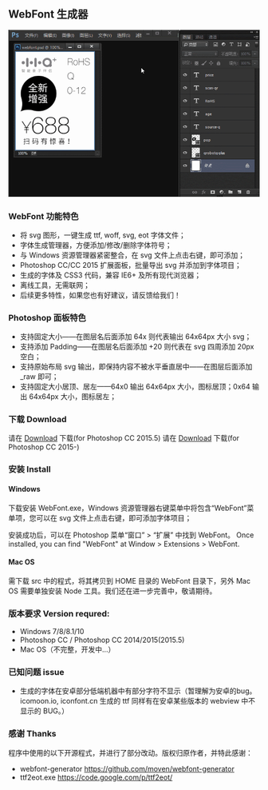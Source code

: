 ## WebFont 生成器

<img src="https://github.com/Linrstudio/WebFont/blob/master/video.gif?raw=true" />

### WebFont 功能特色

 * 将 svg 图形，一键生成 ttf, woff, svg, eot 字体文件；
 * 字体生成管理器，方便添加/修改/删除字体符号；
 * 与 Windows 资源管理器紧密整合，在 svg 文件上点击右键，即可添加；
 * Photoshop CC/CC 2015 扩展面板，批量导出 svg 并添加到字体项目；
 * 生成的字体及 CSS3 代码，兼容 IE6+ 及所有现代浏览器；
 * 离线工具，无需联网；
 * 后续更多特性，如果您也有好建议，请反馈给我们！

### Photoshop 面板特色

* 支持固定大小——在图层名后面添加 64x 则代表输出 64x64px 大小 svg；
* 支持添加 Padding——在图层名后面添加 +20 则代表在 svg 四周添加 20px 空白；
* 支持原始布局 svg 输出，即保持内容不被水平垂直居中——在图层后面添加 _raw 即可；
* 支持固定大小居顶、居左——64x0 输出 64x64px 大小，图标居顶；0x64 输出 64x64px 大小，图标居左；

### 下载 Download

请在 [Download](https://github.com/Linrstudio/WebFont/raw/master/download/WebFont-1.6.0.zip 'Download') 下载(for Photoshop CC 2015.5)
请在 [Download](https://github.com/Linrstudio/WebFont/raw/master/download/WebFont-1.5.0.zip 'Download') 下载(for Photoshop CC 2015-)

### 安装 Install

#### Windows

下载安装 WebFont.exe，Windows 资源管理器右键菜单中将包含“WebFont”菜单项，您可以在 svg 文件上点击右键，即可添加字体项目；

安装成功后，可以在 Photoshop 菜单“窗口” > “扩展” 中找到 WebFont。
Once installed, you can find "WebFont" at Window > Extensions > WebFont.

#### Mac OS

需下载 src 中的程式，将其拷贝到 HOME 目录的 WebFont 目录下，另外 Mac OS 需要单独安装 Node 工具。我们还在进一步完善中，敬请期待。

### 版本要求 Version requred:
* Windows 7/8/8.1/10
* Photoshop CC / Photoshop CC 2014/2015(2015.5)
* Mac OS（不完整，开发中...）

### 已知问题 issue

* 生成的字体在安卓部分低端机器中有部分字符不显示（暂理解为安卓的bug。icomoon.io, iconfont.cn 生成的 ttf 同样有在安卓某些版本的 webview 中不显示的 BUG。）


### 感谢 Thanks

程序中使用的以下开源程式，并进行了部分改动。版权归原作者，并特此感谢：

* webfont-generator https://github.com/moven/webfont-generator
* ttf2eot.exe https://code.google.com/p/ttf2eot/
